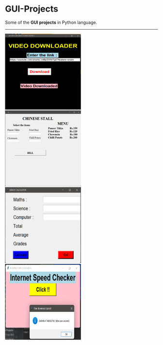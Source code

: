 # GUI-Projects
Some of the __GUI projects__ in Python language.

<hr>
<div>
<img src="Screenshot 2022-04-10 105554.png" alt="video downloader" width="250" height="250">  &nbsp;    <img src="Screenshot 2022-04-10 112237.png" alt="billing" width="250" height="250"></img>    &nbsp;    <img src="Screenshot 2022-04-10 112445.png" alt="grade calc" width="250" height="250"></img>   &nbsp;    <img src="Screenshot 2022-04-10 112725.png" alt="speed checker" width="250" height="250"></img> 
</div>

